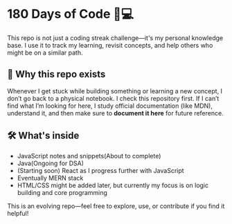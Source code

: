 # 180 Days of Code 🧠💻

This repo is not just a coding streak challenge—it's my personal knowledge base. I use it to track my learning, revisit concepts, and help others who might be on a similar path.

## 📘 Why this repo exists

Whenever I get stuck while building something or learning a new concept, I don’t go back to a physical notebook. I check this repository first. If I can’t find what I’m looking for here, I study official documentation (like MDN), understand it, and then make sure to **document it here** for future reference.

## 🛠️ What's inside

- JavaScript notes and snippets(About to complete)
- Java(Ongoing for DSA)
- (Starting soon) React as I progress further with JavaScript
- Eventually MERN stack
- HTML/CSS might be added later, but currently my focus is on logic building and core programming

This is an evolving repo—feel free to explore, use, or contribute if you find it helpful!

